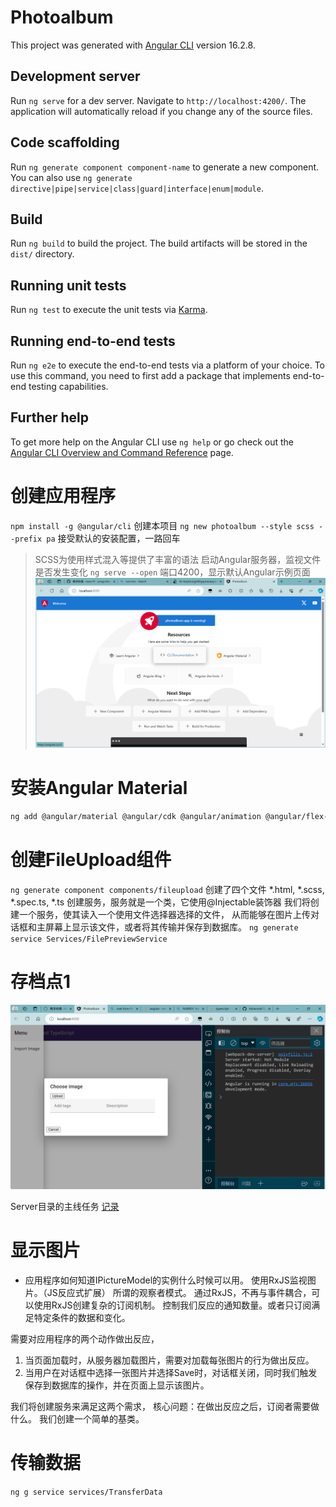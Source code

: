 # Photoalbum

This project was generated with [Angular CLI](https://github.com/angular/angular-cli) version 16.2.8.

## Development server

Run `ng serve` for a dev server. Navigate to `http://localhost:4200/`. The application will automatically reload if you change any of the source files.

## Code scaffolding

Run `ng generate component component-name` to generate a new component. You can also use `ng generate directive|pipe|service|class|guard|interface|enum|module`.

## Build

Run `ng build` to build the project. The build artifacts will be stored in the `dist/` directory.

## Running unit tests

Run `ng test` to execute the unit tests via [Karma](https://karma-runner.github.io).

## Running end-to-end tests

Run `ng e2e` to execute the end-to-end tests via a platform of your choice. To use this command, you need to first add a package that implements end-to-end testing capabilities.

## Further help

To get more help on the Angular CLI use `ng help` or go check out the [Angular CLI Overview and Command Reference](https://angular.io/cli) page.


# 创建应用程序
`npm install -g @angular/cli`
创建本项目
`ng new photoalbum --style scss --prefix pa`
接受默认的安装配置，一路回车
> SCSS为使用样式混入等提供了丰富的语法
启动Angular服务器，监视文件是否发生变化
`ng serve --open`
端口4200，显示默认Angular示例页面
![界面](./src/assets/ui-init.png)
# 安装Angular Material
```bash
ng add @angular/material @angular/cdk @angular/animation @angular/flex-layout
```

# 创建FileUpload组件
`ng generate component components/fileupload`
创建了四个文件 *.html, *.scss, *.spec.ts, *.ts
创建服务，服务就是一个类，它使用@Injectable装饰器
我们将创建一个服务，使其读入一个使用文件选择器选择的文件，
从而能够在图片上传对话框和主屏幕上显示该文件，或者将其传输并保存到数据库。
`ng generate service Services/FilePreviewService`

# 存档点1
![存档点1](src/assets/ui-arch1.png)

Server目录的主线任务 [记录](server/Readme.md)

# 显示图片

- 应用程序如何知道IPictureModel的实例什么时候可以用。
使用RxJS监视图片。（JS反应式扩展）
所谓的观察者模式。
通过RxJS，不再与事件耦合，可以使用RxJS创建复杂的订阅机制。
控制我们反应的通知数量。或者只订阅满足特定条件的数据和变化。

需要对应用程序的两个动作做出反应，
1. 当页面加载时，从服务器加载图片，需要对加载每张图片的行为做出反应。
2. 当用户在对话框中选择一张图片并选择Save时，对话框关闭，同时我们触发保存到数据库的操作，并在页面上显示该图片。

我们将创建服务来满足这两个需求，
核心问题：在做出反应之后，订阅者需要做什么。
我们创建一个简单的基类。

# 传输数据
`ng g service services/TransferData`

